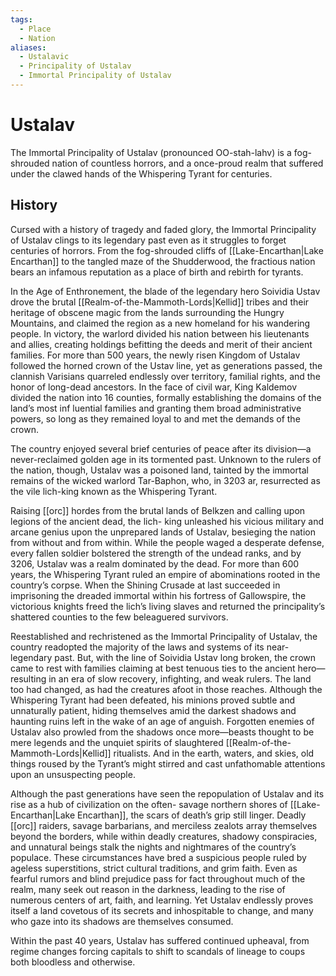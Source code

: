```yaml
---
tags:
  - Place
  - Nation
aliases:
  - Ustalavic
  - Principality of Ustalav
  - Immortal Principality of Ustalav
---
```

# Ustalav
The Immortal Principality of Ustalav (pronounced OO-stah-lahv)  is a fog-shrouded nation of countless horrors, and a once-proud realm that suffered under the clawed hands of the Whispering Tyrant for centuries.
## History
Cursed with a history of tragedy and faded glory, the Immortal Principality of Ustalav clings to its legendary past even as it struggles to forget centuries of horrors. From the fog-shrouded cliffs of [[Lake-Encarthan|Lake Encarthan]] to the tangled maze of the Shudderwood, the fractious nation bears an infamous reputation as a place of birth and rebirth for tyrants.

In the Age of Enthronement, the blade of the legendary hero Soividia Ustav drove the brutal [[Realm-of-the-Mammoth-Lords|Kellid]] tribes and their heritage of obscene magic from the lands surrounding the Hungry Mountains, and claimed the region as a new homeland for his wandering people. In victory, the warlord divided his nation between his lieutenants and allies, creating holdings befitting the deeds and merit of their ancient families. For more than 500 years, the newly risen Kingdom of Ustalav followed the horned crown of the Ustav line, yet as generations passed, the clannish Varisians quarreled endlessly over territory, familial rights, and the honor of long-dead ancestors. In the face of civil war, King Kaldemov divided the nation into 16 counties, formally establishing the domains of the land’s most inf luential families and granting them broad administrative powers, so long as they remained loyal to and met the demands of the crown.

The country enjoyed several brief centuries of peace after its division—a never-reclaimed golden age in its tormented past. Unknown to the rulers of the nation, though, Ustalav was a poisoned land, tainted by the immortal remains of the wicked warlord Tar-Baphon, who, in 3203 ar, resurrected as the vile lich-king known as the Whispering Tyrant.

Raising [[orc]] hordes from the brutal lands of Belkzen and calling upon legions of the ancient dead, the lich- king unleashed his vicious military and arcane genius upon the unprepared lands of Ustalav, besieging the nation from without and from within. While the people waged a desperate defense, every fallen soldier bolstered the strength of the undead ranks, and by 3206, Ustalav was a realm dominated by the dead. For more than 600 years, the Whispering Tyrant ruled an empire of abominations rooted in the country’s corpse. When the Shining Crusade at last succeeded in imprisoning the dreaded immortal within his fortress of Gallowspire, the victorious knights freed the lich’s living slaves and returned the principality’s shattered counties to the few beleaguered survivors.

Reestablished and rechristened as the Immortal Principality of Ustalav, the country readopted the majority of the laws and systems of its near-legendary past. But, with the line of Soividia Ustav long broken, the crown came to rest with families claiming at best tenuous ties to the ancient hero—resulting in an era of slow recovery, infighting, and weak rulers. The land too had changed, as had the creatures afoot in those reaches. Although the Whispering Tyrant had been defeated, his minions proved subtle and unnaturally patient, hiding themselves amid the darkest shadows and haunting ruins left in the wake of an age of anguish. Forgotten enemies of Ustalav also prowled from the shadows once more—beasts thought to be mere legends and the unquiet spirits of slaughtered [[Realm-of-the-Mammoth-Lords|Kellid]] ritualists. And in the earth, waters, and skies, old things roused by the Tyrant’s might stirred and cast unfathomable attentions upon an unsuspecting people.

Although the past generations have seen the repopulation of Ustalav and its rise as a hub of civilization on the often- savage northern shores of [[Lake-Encarthan|Lake Encarthan]], the scars of death’s grip still linger. Deadly [[orc]] raiders, savage barbarians, and merciless zealots array themselves beyond the borders, while within deadly creatures, shadowy conspiracies, and unnatural beings stalk the nights and nightmares of the country’s populace. These circumstances have bred a suspicious people ruled by ageless superstitions, strict cultural traditions, and grim faith. Even as fearful rumors and blind prejudice pass for fact throughout much of the realm, many seek out reason in the darkness, leading to the rise of numerous centers of art, faith, and learning. Yet Ustalav endlessly proves itself a land covetous of its secrets and inhospitable to change, and many who gaze into its shadows are themselves consumed.

Within the past 40 years, Ustalav has suffered continued upheaval, from regime changes forcing capitals to shift to scandals of lineage to coups both bloodless and otherwise.